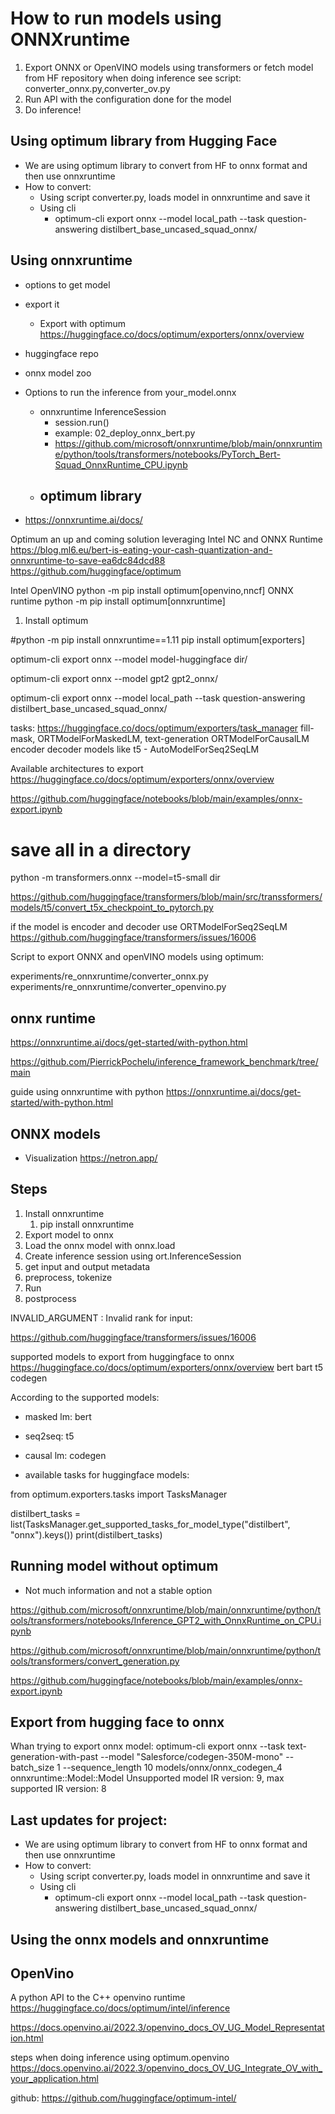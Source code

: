 # How to run models using ONNXruntime

1. Export ONNX or OpenVINO models using transformers or fetch model from HF repository when doing inference
see script: converter_onnx.py,converter_ov.py
2. Run API with the configuration done for the model
3. Do inference!

## Using optimum library from Hugging Face

- We are using optimum library to convert from HF to onnx format and then use onnxruntime
- How to convert:
    - Using script converter.py, loads model in onnxruntime and save it
    - Using cli
        - optimum-cli export onnx --model local_path --task question-answering distilbert_base_uncased_squad_onnx/

## Using onnxruntime

- options to get model
- export it
  - Export with optimum https://huggingface.co/docs/optimum/exporters/onnx/overview
- huggingface repo
- onnx model zoo

- Options to run the inference from your_model.onnx
  - onnxruntime InferenceSession 
    - session.run()
    - example: 02_deploy_onnx_bert.py
    - https://github.com/microsoft/onnxruntime/blob/main/onnxruntime/python/tools/transformers/notebooks/PyTorch_Bert-Squad_OnnxRuntime_CPU.ipynb
  - optimum library
    - 

- https://onnxruntime.ai/docs/

Optimum an up and coming solution leveraging Intel NC and ONNX Runtime
https://blog.ml6.eu/bert-is-eating-your-cash-quantization-and-onnxruntime-to-save-ea6dc84dcd88
https://github.com/huggingface/optimum

Intel OpenVINO 	python -m pip install optimum[openvino,nncf]
ONNX runtime 	python -m pip install optimum[onnxruntime]

1. Install optimum

#python -m pip install onnxruntime==1.11
pip install optimum[exporters]

optimum-cli export onnx --model model-huggingface dir/

optimum-cli export onnx --model gpt2 gpt2_onnx/

optimum-cli export onnx --model local_path --task question-answering distilbert_base_uncased_squad_onnx/

tasks: https://huggingface.co/docs/optimum/exporters/task_manager
fill-mask, ORTModelForMaskedLM,
text-generation   ORTModelForCausalLM 
encoder decoder models like t5  -   AutoModelForSeq2SeqLM

Available architectures to export
https://huggingface.co/docs/optimum/exporters/onnx/overview

https://github.com/huggingface/notebooks/blob/main/examples/onnx-export.ipynb

# save all in a directory
python -m transformers.onnx --model=t5-small dir

https://github.com/huggingface/transformers/blob/main/src/transsformers/models/t5/convert_t5x_checkpoint_to_pytorch.py

if the model is encoder and decoder use ORTModelForSeq2SeqLM
https://github.com/huggingface/transformers/issues/16006

Script to export ONNX and openVINO models using optimum:

experiments/re_onnxruntime/converter_onnx.py
experiments/re_onnxruntime/converter_openvino.py

## onnx runtime
https://onnxruntime.ai/docs/get-started/with-python.html

https://github.com/PierrickPochelu/inference_framework_benchmark/tree/main

guide using onnxruntime with python
https://onnxruntime.ai/docs/get-started/with-python.html

## ONNX models

- Visualization https://netron.app/

## Steps
1. Install onnxruntime
   1. pip install onnxruntime
2. Export model to onnx
3. Load the onnx model with onnx.load
4. Create inference session using ort.InferenceSession
5. get input and output metadata
6. preprocess, tokenize
7. Run
8. postprocess

 INVALID_ARGUMENT : Invalid rank for input:

 https://github.com/huggingface/transformers/issues/16006


 supported models to export from huggingface to onnx
   https://huggingface.co/docs/optimum/exporters/onnx/overview
   bert
   bart
   t5
   codegen

According to the supported models:
   - masked lm: bert
   - seq2seq: t5
   - causal lm: codegen


- available tasks for huggingface models:

from optimum.exporters.tasks import TasksManager

distilbert_tasks = list(TasksManager.get_supported_tasks_for_model_type("distilbert", "onnx").keys())
print(distilbert_tasks)

## Running model without optimum
- Not much information and not a stable option

https://github.com/microsoft/onnxruntime/blob/main/onnxruntime/python/tools/transformers/notebooks/Inference_GPT2_with_OnnxRuntime_on_CPU.ipynb

https://github.com/microsoft/onnxruntime/blob/main/onnxruntime/python/tools/transformers/convert_generation.py

https://github.com/huggingface/notebooks/blob/main/examples/onnx-export.ipynb

## Export from hugging face to onnx
Whan trying to export onnx model:
   optimum-cli export onnx --task text-generation-with-past --model "Salesforce/codegen-350M-mono" --batch_size 1 --sequence_length 10  models/onnx/onnx_codegen_4
onnxruntime::Model::Model Unsupported model IR version: 9, max supported IR version: 8

## Last updates for project:
- We are using optimum library to convert from HF to onnx format and then use onnxruntime
- How to convert:
    - Using script converter.py, loads model in onnxruntime and save it
    - Using cli
        - optimum-cli export onnx --model local_path --task question-answering distilbert_base_uncased_squad_onnx/

## Using the onnx models and onnxruntime




## OpenVino 
A python API to the C++ openvino runtime
https://huggingface.co/docs/optimum/intel/inference

https://docs.openvino.ai/2022.3/openvino_docs_OV_UG_Model_Representation.html

steps when doing inference using optimum.openvino
  https://docs.openvino.ai/2022.3/openvino_docs_OV_UG_Integrate_OV_with_your_application.html

github:
  https://github.com/huggingface/optimum-intel/